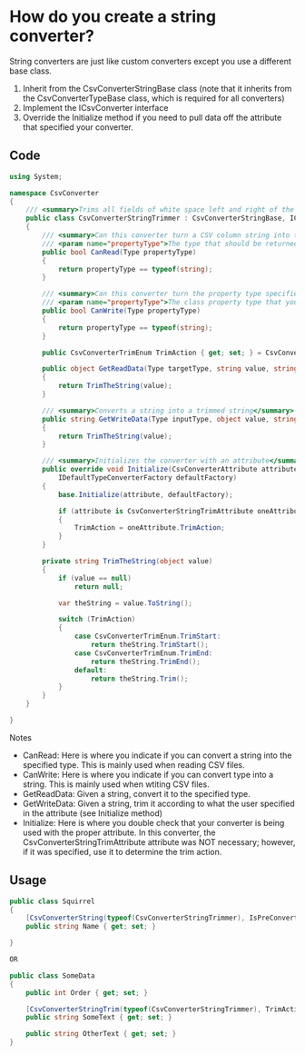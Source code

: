 # How do you create a string converter?

String converters are just like custom converters except you use a different base class.

1. Inherit from the CsvConverterStringBase class (note that it inherits from the CsvConverterTypeBase class, which is required for all converters)
1. Implement the ICsvConverter interface
1. Override the Initialize method if you need to pull data off the attribute that specified your converter.

## Code
```c#
using System;

namespace CsvConverter
{
    /// <summary>Trims all fields of white space left and right of the text.</summary>
    public class CsvConverterStringTrimmer : CsvConverterStringBase, ICsvConverterString
    {
        /// <summary>Can this converter turn a CSV column string into the property type specifed?</summary>
        /// <param name="propertyType">The type that should be returned from the GetReadData method.</param>
        public bool CanRead(Type propertyType)
        {
            return propertyType == typeof(string);
        }

        /// <summary>Can this converter turn the property type specified into a CSV column string?</summary>
        /// <param name="propertyType">The class property type that you must convert into a string.</param>
        public bool CanWrite(Type propertyType)
        {
            return propertyType == typeof(string);
        }

        public CsvConverterTrimEnum TrimAction { get; set; } = CsvConverterTrimEnum.All;

        public object GetReadData(Type targetType, string value, string columnName, int columnIndex, int rowNumber)
        {
            return TrimTheString(value);
        }

        /// <summary>Converts a string into a trimmed string</summary>
        public string GetWriteData(Type inputType, object value, string columnName, int columnIndex, int rowNumber)
        {
            return TrimTheString(value);
        }

        /// <summary>Initializes the converter with an attribute</summary>
        public override void Initialize(CsvConverterAttribute attribute,
            IDefaultTypeConverterFactory defaultFactory)
        {
            base.Initialize(attribute, defaultFactory);

            if (attribute is CsvConverterStringTrimAttribute oneAttribute)
            {
                TrimAction = oneAttribute.TrimAction;
            }
        }

        private string TrimTheString(object value)
        {
            if (value == null)
                return null;

            var theString = value.ToString();

            switch (TrimAction)
            {
                case CsvConverterTrimEnum.TrimStart:
                    return theString.TrimStart();
                case CsvConverterTrimEnum.TrimEnd:
                    return theString.TrimEnd();
                default:
                    return theString.Trim();
            }
        }
    }

}
```
Notes
- CanRead:  Here is where you indicate if you can convert a string into the specified type.  This is mainly used when reading CSV files.
- CanWrite:  Here is where you indicate if you can convert type into a string.  This is mainly used when wtiting CSV files.
- GetReadData:  Given a string, convert it to the specified type.   
- GetWriteData:  Given a string, trim it according to what the user specified in the attribute (see Initialize method)
- Initialize: Here is where you double check that your converter is being used with the proper attribute.  In this converter, the CsvConverterStringTrimAttribute attribute was NOT necessary; however, if it was specified, use it to determine the trim action.

## Usage
```c#
public class Squirrel
{
	[CsvConverterString(typeof(CsvConverterStringTrimmer), IsPreConverter = true)]
	public string Name { get; set; }

}

OR

public class SomeData
{
    public int Order { get; set; }

    [CsvConverterStringTrim(typeof(CsvConverterStringTrimmer), TrimAction = CsvConverterTrimEnum.TrimEnd)]
    public string SomeText { get; set; }

    public string OtherText { get; set; }
}
```